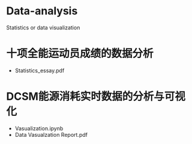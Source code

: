 # Data-analysis
Statistics or data visualization

# 十项全能运动员成绩的数据分析 
* Statistics_essay.pdf

# DCSM能源消耗实时数据的分析与可视化 
* Vasualization.ipynb
* Data Vasualzation Report.pdf
